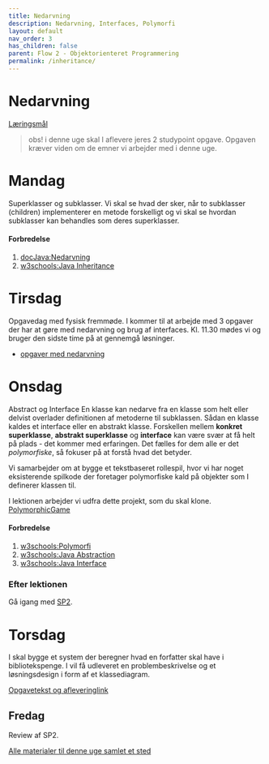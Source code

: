 ```yaml
---
title: Nedarvning
description: Nedarvning, Interfaces, Polymorfi
layout: default
nav_order: 3
has_children: false
parent: Flow 2 - Objektorienteret Programmering
permalink: /inheritance/
---
```



# Nedarvning
[Læringsmål](./learningobjectives)
> obs! i denne uge skal I aflevere jeres 2 studypoint opgave. Opgaven kræver viden om de emner vi arbejder med i denne uge.



# Mandag
 
Superklasser og subklasser.
Vi skal se hvad der sker, når to subklasser (children) implementerer en metode forskelligt og vi skal se hvordan subklasser kan behandles som deres superklasser.

#### Forbredelse
1. [docJava:Nedarvning](http://www.docjava.dk/objektorienteret_programmering/nedarvning/nedarvning.htm)
2. [w3schools:Java Inheritance](https://www.w3schools.com/java/java_inheritance.asp)

<!--#### Efter lektionen
 [mandagsopgaver](https://github.com/Dat1Cphbusiness/ugeopgave6_nedarvning)
-->

# Tirsdag
Opgavedag med fysisk fremmøde. I kommer til at arbejde med 3 opgaver der har at gøre med nedarvning og brug af interfaces.
Kl. 11.30 mødes vi og bruger den sidste time på at gennemgå løsninger.

- [opgaver med nedarvning](https://github.com/Dat1Cphbusiness/opgaver_nedarvning)
<!-- [Afleveringslink](https://cphbusiness.mrooms.net/mod/assign/view.php?id=766001)-->



# Onsdag

Abstract og Interface
En klasse kan nedarve fra en klasse som helt eller delvist overlader definitionen af metoderne til subklassen. Sådan en klasse kaldes et interface eller en abstrakt klasse.
Forskellen mellem **konkret superklasse**, **abstrakt superklasse** og **interface** kan være svær at få helt på plads - det kommer med erfaringen.
Det fælles for dem alle er det _polymorfiske_, så fokuser på at forstå hvad det betyder.


Vi samarbejder om at bygge et tekstbaseret rollespil, hvor vi har noget eksisterende spilkode der foretager polymorfiske kald på objekter som I definerer klassen til.

I lektionen arbejder vi udfra dette projekt, som du skal klone.
   [PolymorphicGame](https://github.com/Dat1Cphbusiness/PolymorphicGame)

#### Forbredelse

1. [w3schools:Polymorfi](https://www.w3schools.com/java/java_polymorphism.asp)
2. [w3schools:Java Abstraction](https://www.w3schools.com/java/java_abstract.asp)
3. [w3schools:Java Interface](https://www.w3schools.com/java/java_interface.asp)

### Efter lektionen
Gå igang med [SP2](../../projects/SP2).

# Torsdag
I skal bygge et system der beregner hvad en forfatter skal have i bibliotekspenge.
I vil få udleveret en problembeskrivelse og et løsningsdesign i form af et klassediagram. 




[Opgavetekst og afleveringlink](../../projects/SP2)



## Fredag
Review af SP2.

[Alle materialer til denne uge samlet et sted](./resources.md)



